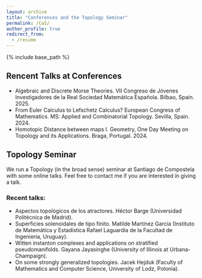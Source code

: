 ```yaml
---
layout: archive
title: "Conferences and the Topology Seminar"
permalink: /CaS/
author_profile: true
redirect_from:
  - /resume
---
```


{% include base_path %}

## Rencent Talks at Conferences
* Algebraic and Discrete Morse Theories. VII Congreso de Jóvenes Investigadores de la Real Sociedad Matemática Española. Bilbao, Spain. 2025.
* From Euler Calculus to Lefschetz Calculus? European Congress of Mathematics. MS: Applied and Combinatorial Topology. Sevilla, Spain. 2024.
* Homotopic Distance between maps I. Geometry, One Day Meeting on Topology and its Applications. Braga, Portugal. 2024.


## Topology Seminar

We run a Topology (in the broad sense) seminar at Santiago de Compostela with some online talks. Feel free to contact me if you are interested in giving a talk. 

### Recent talks:

* Aspectos topológicos de los atractores. Héctor Barge (Universidad Politécnica de Madrid).
* Superficies solenoidales de tipo finito. Matilde Martínez García (Instituto de Matemática y Estadística Rafael Laguardia de la Facultad de Ingeniería, Uruguay).
* Witten instanton complexes and applications on stratified pseudomanifolds. Gayana Jayasinghe (University of Illinois at Urbana-Champaign).
* On some strongly generalized topologies. Jacek Hejduk (Faculty of Mathematics and Computer Science, University of Lodz, Polonia).
